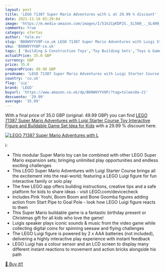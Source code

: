```yaml
---
layout: post
title: 'LEGO 71387 Super Mario Adventures with L at 29.99 % discount'
date: 2021-11-16 03:29:04
image: 'https://m.media-amazon.com/images/I/51k2CpKDP2S._SL500_._SL400_.jpg'
comments: true
category: ofertas
author: 'tole.es'
slug: 'B08W9YYV8P-co.uk LEGO 71387 Super Mario Adventures with Luigi Starter...'
sku: 'B08W9YYV8P-co.uk'
tags: [ 'Building & Construction Toys','Toy Building Sets','Toys & Games','Toys Store','lego', ]
actualPrice: 35.0 GBP
currency: GBP
price: 35.0
comparePrice: 49.99 GBP
prodname: 'LEGO 71387 Super Mario Adventures with Luigi Starter Course Toy  Interactive Figure and Buildable Game Set  Idea for Kids'
country: 'co.uk'
flag: '🇬🇧'
brand: 'LEGO'
buyurl: 'https://www.amazon.co.uk/dp/B08W9YYV8P/?tag=tolees0a-21'
descuento: '29.99'
average: '35.99'
---
```


With a final price of 35.0 GBP (original: 49.99 GBP) you can find [LEGO 71387 Super Mario Adventures with Luigi Starter Course Toy  Interactive Figure and Buildable Game Set  Idea for Kids](https://www.amazon.co.uk/dp/B08W9YYV8P/?tag=tolees0a-21) with a  29.99 % discount here:

[![LEGO 71387 Super Mario Adventures with L](https://m.media-amazon.com/images/I/51k2CpKDP2S._SL500_._SL400_.jpg)](https://www.amazon.co.uk/dp/B08W9YYV8P/?tag=tolees0a-21)

ℹ️:

- This modular Super Mario toy can be combined with other LEGO Super Mario expansion sets; bringing unlimited play opportunities and endless exciting challenges
- This LEGO Super Mario Adventures with Luigi Starter Course brings all the excitement into the real-world; featuring a LEGO Luigi figure for fun interactive family or solo play
- The free LEGO app offers building instructions, creative tips and a safe platform for kids to share ideas - visit LEGO.com/devicecheck
- Includes Pink Yoshi, Boom Boom and Bone Goomba figures adding action from Start Pipe to Goal Pole - look how LEGO Luigi figure reacts to them
- This Super Mario buildable game is a fantastic birthday present or Christmas gift for all kids who love the game!
- Luigis speaker plays iconic sounds & music from the video game while collecting digital coins for spinning seesaw and flying challenges
- The LEGO Luigi figure is powered by 2 x AAA batteries (not included), delivering a highly interactive play experience with instant feedback
- LEGO Luigi has a colour sensor and an LCD screen to display many different instant reactions to movement and action bricks alongside his path

[🛒 Buy it!!](https://www.amazon.co.uk/dp/B08W9YYV8P/?tag=tolees0a-21)
